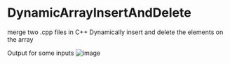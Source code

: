 # DynamicArrayInsertAndDelete
merge two .cpp files in C++
Dynamically insert and delete the elements on the array

Output for some inputs
![image](https://user-images.githubusercontent.com/42824326/118355681-f8432480-b590-11eb-89b4-ab8181ea8e34.png)

